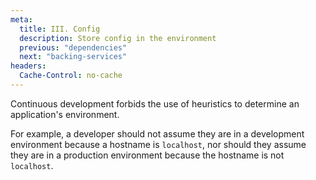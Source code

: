 ```yaml
---
meta:
  title: III. Config
  description: Store config in the environment
  previous: "dependencies"
  next: "backing-services"
headers:
  Cache-Control: no-cache
---
```


Continuous development forbids the use of heuristics to determine an application's environment.

For example, a developer should not assume they are in a development environment because a hostname is `localhost`, nor should they assume they are in a production environment because the hostname is not `localhost`.

